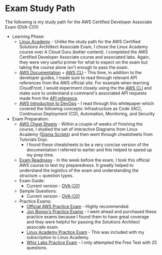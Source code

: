 # Exam Study Path

The following is my study path for the AWS Certified Developer Associate Exam (DVA-C01):

- Learning Phase:
    - [Linux Academy](https://linuxacademy.com/) - Unlike the study path for the AWS Certified Solutions Archtitect Associate Exam, I chose the Linux Academy course over A Cloud Guru (better content). I completed the AWS Certified Developer Associate course and associated labs. Again, they were very useful primer for what to expect on the exam but taking the course alone isn't enough to pass the exam.
    - [AWS Documentation](https://docs.aws.amazon.com/) + [AWS CLI](https://awscli.amazonaws.com/v2/documentation/api/latest/index.html) - This time, in addition to the developer guides, I made sure to read through relevant API references from the AWS official site. For example when learning CloudFront, I would experiment closely using the the [AWS CLI](https://awscli.amazonaws.com/v2/documentation/api/latest/reference/cloudfront/index.html) and make sure to understand a command's associated API requests made from the [API reference](https://docs.aws.amazon.com/cloudfront/latest/APIReference/Welcome.html).
    - [AWS Introduction to DevOps](https://d1.awsstatic.com/whitepapers/AWS_DevOps.pdf?did=wp_card&trk=wp_card) - I read through this whitepaper which covered the following concepts: Infrastructure as Code (IAC), Continuous Deployment (CD), Automation, Monitoring, and Security
- Exam Preparation:
    - [AWS Cheat Sheets](https://tutorialsdojo.com/aws-cheat-sheets/) - Within a couple of weeks of finishing the course, I studied the set of interactive Diagrams from Linux Academy ([Sigma Scripts](https://interactive.linuxacademy.com/diagrams/TheSigmaScripts.html)) and then went through cheatsheets from Tutorials Dojo.
        - I found these cheatsheets to be a very concise version of the documentation I referred to earlier and this helped to speed up my prep time.
    - [Exam Readiness](https://www.aws.training/Details/Curriculum?id=19185) - In the week before the exam, I took this official AWS course to test my preparedness. It greatly helped to understand the logistics of the exam and understanding the structure + question types.
    - Exam Guide:
        - Current version - [DVA-C01](https://d1.awsstatic.com/training-and-certification/docs-dev-associate/AWS-Certified-Developer-Associate_Exam-Guide.pdf)
    - Sample Questions:
        - Current version - [DVA-C01](https://d1.awsstatic.com/training-and-certification/docs-dev-associate/AWS-Certified-Developer-Associate_Sample-Questions.pdf)
    - Practice Exams:
        - [Official AWS Practice Exam](https://aws.amazon.com/certification/certification-prep/) - Highly recommended.
        - [Jon Bonso's Practice Exams](https://portal.tutorialsdojo.com/courses/aws-certified-developer-associate-practice-exams/) - I went ahead and purchased these practice exams because I found them to have great coverage and they were helpful for passing the Solutions Architect associate exam.
        - [Linux Academy Practice Exam](https://app.linuxacademy.com/) - This was included with my subscription to Linux Academy.
        - [Whiz Labs Practice Exam](https://www.whizlabs.com/aws-developer-associate/) - I only attempted the Free Test with 25 questions.
